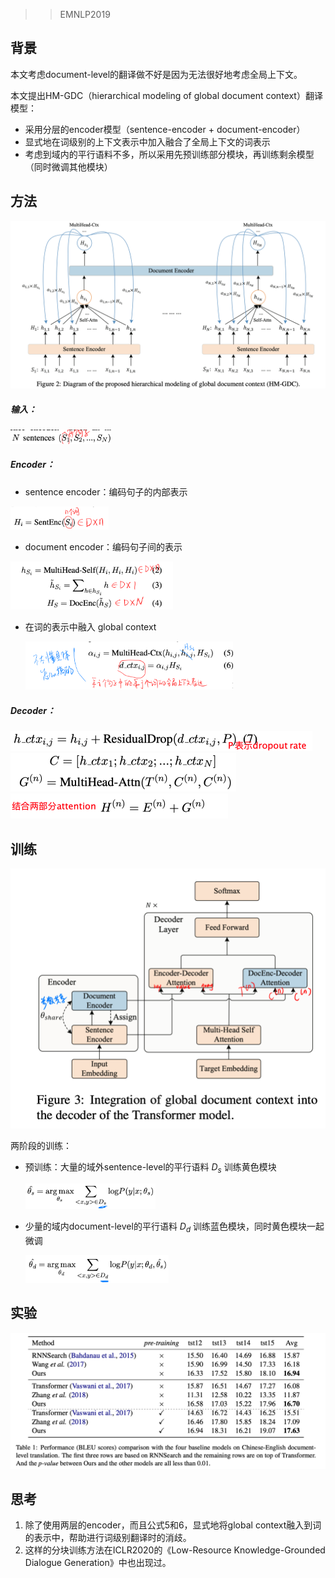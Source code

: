 > > EMNLP2019

## 背景

本文考虑document-level的翻译做不好是因为无法很好地考虑全局上下文。

本文提出HM-GDC（hierarchical modeling of global document context）翻译模型：

- 采用分层的encoder模型（sentence-encoder + document-encoder）
- 显式地在词级别的上下文表示中加入融合了全局上下文的词表示
- 考虑到域内的平行语料不多，所以采用先预训练部分模块，再训练剩余模型（同时微调其他模块）



## 方法

![image-20200228122017792](../../images/image-20200228122017792.png)

##### 输入：

<img src="../../images/image-20200228122601155.png" alt="image-20200228122601155" style="zoom:33%;" />

##### Encoder：

- sentence encoder：编码句子的内部表示

<img src="../../images/image-20200228122642904.png" alt="image-20200228122642904" style="zoom:33%;" />

- document encoder：编码句子间的表示

<img src="../../images/image-20200228122708139.png" alt="image-20200228122708139" style="zoom:33%;" />

- 在词的表示中融入 global context

  <img src="../../images/image-20200228122816834.png" alt="image-20200228122816834" style="zoom:33%;" />

##### Decoder：

<img src="../../images/image-20200228123058907.png" alt="image-20200228123058907" style="zoom:50%;" />

<img src="../../images/image-20200228122932946.png" alt="image-20200228122932946" style="zoom:50%;" />

<img src="../../images/image-20200228123212422.png" alt="image-20200228123212422" style="zoom:50%;" />



## 训练

<img src="../../images/image-20200228122057865.png" alt="image-20200228122057865" style="zoom:50%;" />

两阶段的训练：

- 预训练：大量的域外sentence-level的平行语料 $D_s$ 训练黄色模块

  <img src="../../images/image-20200228122243594.png" alt="image-20200228122243594" style="zoom:33%;" />

- 少量的域内document-level的平行语料 $D_d$ 训练蓝色模块，同时黄色模块一起微调

  <img src="../../images/image-20200228122320857.png" alt="image-20200228122320857" style="zoom:33%;" />



## 实验

![image-20200228123325461](../../images/image-20200228123325461.png)



## 思考

1. 除了使用两层的encoder，而且公式5和6，显式地将global context融入到词的表示中，帮助进行词级别翻译时的消歧。
2. 这样的分块训练方法在ICLR2020的《Low-Resource Knowledge-Grounded Dialogue Generation》中也出现过。